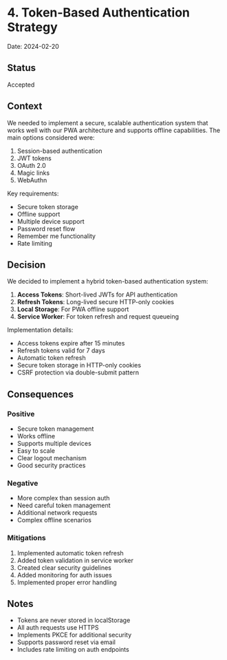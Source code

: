 # 4. Token-Based Authentication Strategy

Date: 2024-02-20

## Status

Accepted

## Context

We needed to implement a secure, scalable authentication system that works well with our PWA architecture and supports offline capabilities. The main options considered were:

1. Session-based authentication
2. JWT tokens
3. OAuth 2.0
4. Magic links
5. WebAuthn

Key requirements:
- Secure token storage
- Offline support
- Multiple device support
- Password reset flow
- Remember me functionality
- Rate limiting

## Decision

We decided to implement a hybrid token-based authentication system:

1. **Access Tokens**: Short-lived JWTs for API authentication
2. **Refresh Tokens**: Long-lived secure HTTP-only cookies
3. **Local Storage**: For PWA offline support
4. **Service Worker**: For token refresh and request queueing

Implementation details:
- Access tokens expire after 15 minutes
- Refresh tokens valid for 7 days
- Automatic token refresh
- Secure token storage in HTTP-only cookies
- CSRF protection via double-submit pattern

## Consequences

### Positive

- Secure token management
- Works offline
- Supports multiple devices
- Easy to scale
- Clear logout mechanism
- Good security practices

### Negative

- More complex than session auth
- Need careful token management
- Additional network requests
- Complex offline scenarios

### Mitigations

1. Implemented automatic token refresh
2. Added token validation in service worker
3. Created clear security guidelines
4. Added monitoring for auth issues
5. Implemented proper error handling

## Notes

- Tokens are never stored in localStorage
- All auth requests use HTTPS
- Implements PKCE for additional security
- Supports password reset via email
- Includes rate limiting on auth endpoints
